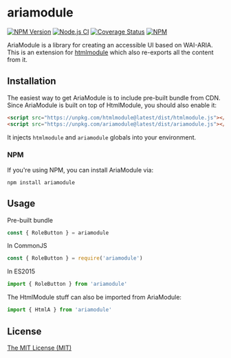 # ariamodule

[![NPM Version](https://img.shields.io/npm/v/ariamodule.svg)](https://www.npmjs.com/package/ariamodule)
[![Node.js CI](https://github.com/aristov/ariamodule/actions/workflows/node.js.yml/badge.svg)](https://github.com/aristov/ariamodule/actions/workflows/node.js.yml)
[![Coverage Status](https://coveralls.io/repos/github/aristov/ariamodule/badge.svg?branch=master)](https://coveralls.io/github/aristov/ariamodule?branch=master)
[![NPM](https://img.shields.io/npm/l/ariamodule)](https://raw.githubusercontent.com/aristov/ariamodule/master/LICENSE)

AriaModule is a library for creating an accessible UI based on WAI-ARIA.
This is an extension for [htmlmodule](https://npmjs.com/package/htmlmodule) 
which also re-exports all the content from it.

## Installation

The easiest way to get AriaModule is to include pre-built bundle from CDN.
Since AriaModule is built on top of HtmlModule, you should also enable it:

```html
<script src="https://unpkg.com/htmlmodule@latest/dist/htmlmodule.js"></script>
<script src="https://unpkg.com/ariamodule@latest/dist/ariamodule.js"></script>
```

It injects `htmlmodule` and `ariamodule` globals into your environment.

### NPM

If you're using NPM, you can install AriaModule via:

```shell
npm install ariamodule
```

## Usage

Pre-built bundle

```js
const { RoleButton } = ariamodule
```

In CommonJS

```js
const { RoleButton } = require('ariamodule')
```

In ES2015

```js
import { RoleButton } from 'ariamodule'
```

The HtmlModule stuff can also be imported from AriaModule:

```js
import { HtmlA } from 'ariamodule'
```

## License

[The MIT License (MIT)](https://raw.githubusercontent.com/aristov/ariamodule/master/LICENSE)

